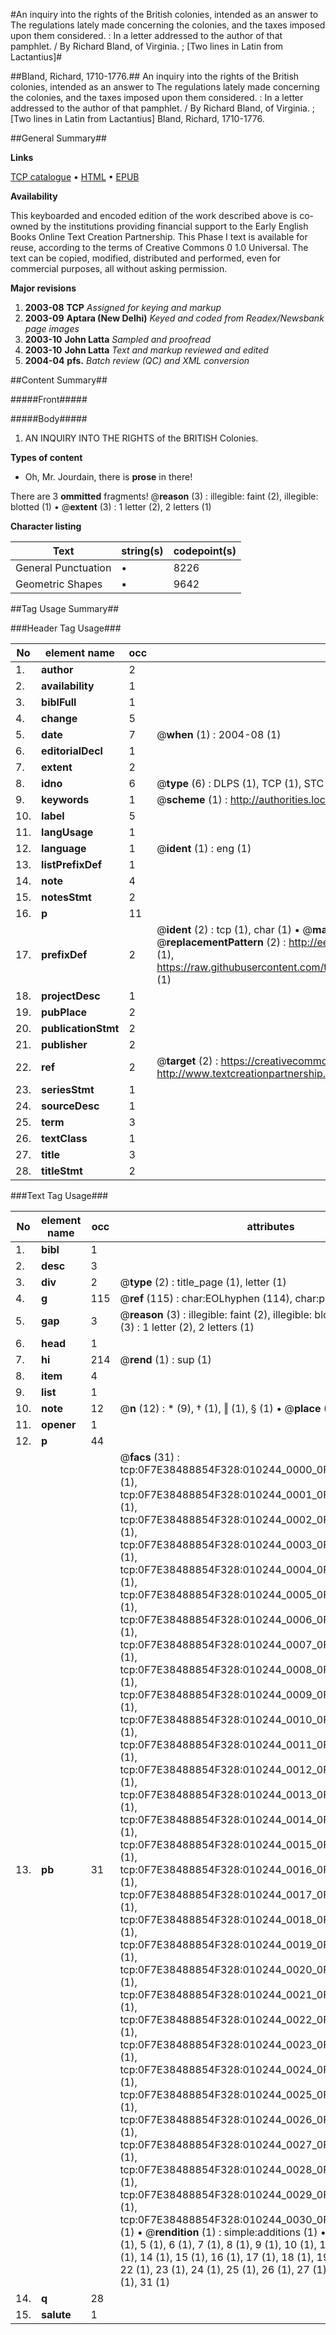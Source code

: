 #An inquiry into the rights of the British colonies, intended as an answer to The regulations lately made concerning the colonies, and the taxes imposed upon them considered. : In a letter addressed to the author of that pamphlet. / By Richard Bland, of Virginia. ; [Two lines in Latin from Lactantius]#

##Bland, Richard, 1710-1776.##
An inquiry into the rights of the British colonies, intended as an answer to The regulations lately made concerning the colonies, and the taxes imposed upon them considered. : In a letter addressed to the author of that pamphlet. / By Richard Bland, of Virginia. ; [Two lines in Latin from Lactantius]
Bland, Richard, 1710-1776.

##General Summary##

**Links**

[TCP catalogue](http://www.ota.ox.ac.uk/tcp/)  • 
[HTML](http://tei.it.ox.ac.uk/tcp/Texts-HTML/free/N08/N08027.html)  • 
[EPUB](http://tei.it.ox.ac.uk/tcp/Texts-EPUB/free/N08/N08027.epub)

**Availability**

This keyboarded and encoded edition of the
	       work described above is co-owned by the institutions
	       providing financial support to the Early English Books
	       Online Text Creation Partnership. This Phase I text is
	       available for reuse, according to the terms of Creative
	       Commons 0 1.0 Universal. The text can be copied,
	       modified, distributed and performed, even for
	       commercial purposes, all without asking permission.

**Major revisions**

1. __2003-08__ __TCP__ *Assigned for keying and markup*
1. __2003-09__ __Aptara (New Delhi)__ *Keyed and coded from Readex/Newsbank page images*
1. __2003-10__ __John Latta__ *Sampled and proofread*
1. __2003-10__ __John Latta__ *Text and markup reviewed and edited*
1. __2004-04__ __pfs.__ *Batch review (QC) and XML conversion*

##Content Summary##

#####Front#####

#####Body#####

1. AN
INQUIRY
INTO THE
RIGHTS of the BRITISH Colonies.

**Types of content**

  * Oh, Mr. Jourdain, there is **prose** in there!

There are 3 **ommitted** fragments! 
 @__reason__ (3) : illegible: faint (2), illegible: blotted (1)  •  @__extent__ (3) : 1 letter (2), 2 letters (1)

**Character listing**


|Text|string(s)|codepoint(s)|
|---|---|---|
|General Punctuation|•|8226|
|Geometric Shapes|▪|9642|

##Tag Usage Summary##

###Header Tag Usage###

|No|element name|occ|attributes|
|---|---|---|---|
|1.|__author__|2||
|2.|__availability__|1||
|3.|__biblFull__|1||
|4.|__change__|5||
|5.|__date__|7| @__when__ (1) : 2004-08 (1)|
|6.|__editorialDecl__|1||
|7.|__extent__|2||
|8.|__idno__|6| @__type__ (6) : DLPS (1), TCP (1), STC (1), NOTIS (1), IMAGE-SET (1), EVANS-CITATION (1)|
|9.|__keywords__|1| @__scheme__ (1) : http://authorities.loc.gov/ (1)|
|10.|__label__|5||
|11.|__langUsage__|1||
|12.|__language__|1| @__ident__ (1) : eng (1)|
|13.|__listPrefixDef__|1||
|14.|__note__|4||
|15.|__notesStmt__|2||
|16.|__p__|11||
|17.|__prefixDef__|2| @__ident__ (2) : tcp (1), char (1)  •  @__matchPattern__ (2) : ([0-9\-]+):([0-9IVX]+) (1), (.+) (1)  •  @__replacementPattern__ (2) : http://eebo.chadwyck.com/downloadtiff?vid=$1&page=$2 (1), https://raw.githubusercontent.com/textcreationpartnership/Texts/master/tcpchars.xml#$1 (1)|
|18.|__projectDesc__|1||
|19.|__pubPlace__|2||
|20.|__publicationStmt__|2||
|21.|__publisher__|2||
|22.|__ref__|2| @__target__ (2) : https://creativecommons.org/publicdomain/zero/1.0/ (1), http://www.textcreationpartnership.org/docs/. (1)|
|23.|__seriesStmt__|1||
|24.|__sourceDesc__|1||
|25.|__term__|3||
|26.|__textClass__|1||
|27.|__title__|3||
|28.|__titleStmt__|2||


###Text Tag Usage###

|No|element name|occ|attributes|
|---|---|---|---|
|1.|__bibl__|1||
|2.|__desc__|3||
|3.|__div__|2| @__type__ (2) : title_page (1), letter (1)|
|4.|__g__|115| @__ref__ (115) : char:EOLhyphen (114), char:punc (1)|
|5.|__gap__|3| @__reason__ (3) : illegible: faint (2), illegible: blotted (1)  •  @__extent__ (3) : 1 letter (2), 2 letters (1)|
|6.|__head__|1||
|7.|__hi__|214| @__rend__ (1) : sup (1)|
|8.|__item__|4||
|9.|__list__|1||
|10.|__note__|12| @__n__ (12) : * (9), † (1), ‖ (1), § (1)  •  @__place__ (12) : bottom (12)|
|11.|__opener__|1||
|12.|__p__|44||
|13.|__pb__|31| @__facs__ (31) : tcp:0F7E38488854F328:010244_0000_0F7E262DD0815B68 (1), tcp:0F7E38488854F328:010244_0001_0F7E26300C71CE68 (1), tcp:0F7E38488854F328:010244_0002_0F7E263013D47638 (1), tcp:0F7E38488854F328:010244_0003_0F7E2630DFE22BA0 (1), tcp:0F7E38488854F328:010244_0004_0F7E2631906EB5F8 (1), tcp:0F7E38488854F328:010244_0005_0F7E2632B8AE7B98 (1), tcp:0F7E38488854F328:010244_0006_0F7E2633307F0A00 (1), tcp:0F7E38488854F328:010244_0007_0F7E2633CFD0BC90 (1), tcp:0F7E38488854F328:010244_0008_0F7E263719513B50 (1), tcp:0F7E38488854F328:010244_0009_0F7E2637BAE12690 (1), tcp:0F7E38488854F328:010244_0010_0F7E2638510A6188 (1), tcp:0F7E38488854F328:010244_0011_0F7E2639955CE328 (1), tcp:0F7E38488854F328:010244_0012_0F7E263A0F994D28 (1), tcp:0F7E38488854F328:010244_0013_0F7E263A90491528 (1), tcp:0F7E38488854F328:010244_0014_0F7E263D8E9E4388 (1), tcp:0F7E38488854F328:010244_0015_0F7E263D979F8BE0 (1), tcp:0F7E38488854F328:010244_0016_0F7E263E5CEA67A0 (1), tcp:0F7E38488854F328:010244_0017_0F7E263F1014A748 (1), tcp:0F7E38488854F328:010244_0018_0F7E26403538AA10 (1), tcp:0F7E38488854F328:010244_0019_0F7E26409FC18058 (1), tcp:0F7E38488854F328:010244_0020_0F7E2641506D3B10 (1), tcp:0F7E38488854F328:010244_0021_0F7E2643F6917F68 (1), tcp:0F7E38488854F328:010244_0022_0F7E26446FFE6C38 (1), tcp:0F7E38488854F328:010244_0023_0F7E264522D30A00 (1), tcp:0F7E38488854F328:010244_0024_0F7E2645D166DD50 (1), tcp:0F7E38488854F328:010244_0025_0F7E264690E14A00 (1), tcp:0F7E38488854F328:010244_0026_0F7E2647A951E568 (1), tcp:0F7E38488854F328:010244_0027_0F7E26481179A200 (1), tcp:0F7E38488854F328:010244_0028_0F7E2648CF8CBA68 (1), tcp:0F7E38488854F328:010244_0029_0F7E264B931CCAB0 (1), tcp:0F7E38488854F328:010244_0030_0F7E264C0B24AD28 (1)  •  @__rendition__ (1) : simple:additions (1)  •  @__n__ (29) : 3 (1), 4 (1), 5 (1), 6 (1), 7 (1), 8 (1), 9 (1), 10 (1), 11 (1), 12 (1), 13 (1), 14 (1), 15 (1), 16 (1), 17 (1), 18 (1), 19 (1), 20 (1), 21 (1), 22 (1), 23 (1), 24 (1), 25 (1), 26 (1), 27 (1), 28 (1), 29 (1), 30 (1), 31 (1)|
|14.|__q__|28||
|15.|__salute__|1||
